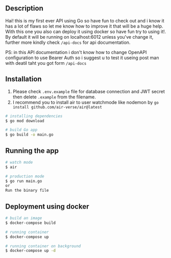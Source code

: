 ## Description

Hai! this is my first ever API using Go so have fun to check out and i know it has a lot of flaws so let me know how to improve it that will be a huge help. With this one you also can deploy it using docker so have fun try to using it!. By default it will be running on localhost:6012 unless you've change it, further more kindly check `/api-docs` for api documentation.

PS: in this API documentation i don't know how to change OpenAPI configuration to use Bearer Auth so i suggest u to test it useing post man with deatil taht you got form `/api-docs`

## Installation

1. Please check `.env.example` file for database connection and JWT secret then delete `.example` from the filename.
2. I recommend you to install air to user watchmode like nodemon by `go install github.com/air-verse/air@latest`

```bash
# installing dependencies
$ go mod download

# build Go app
$ go build -o main.go
```

## Running the app

```bash
# watch mode
$ air

# production mode
$ go run main.go
or
Run the binary file
```

## Deployment using docker

```bash
# build an image
$ docker-compose build

# running container
$ docker-compose up

# running container on background
$ docker-compose up -d
```
